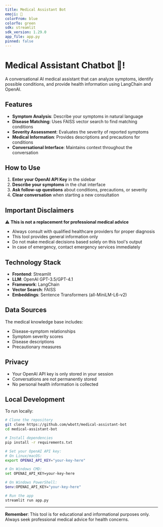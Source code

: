 ```yaml
---
title: Medical Assistant Bot
emoji: 🏥
colorFrom: blue
colorTo: green
sdk: streamlit
sdk_version: 1.29.0
app_file: app.py
pinned: false
---
```


# Medical Assistant Chatbot 🏥!

A conversational AI medical assistant that can analyze symptoms, identify possible conditions, and provide health information using LangChain and OpenAI.

## Features

- **Symptom Analysis**: Describe your symptoms in natural language
- **Disease Matching**: Uses FAISS vector search to find matching conditions
- **Severity Assessment**: Evaluates the severity of reported symptoms
- **Medical Information**: Provides descriptions and precautions for conditions
- **Conversational Interface**: Maintains context throughout the conversation

## How to Use

1. **Enter your OpenAI API Key** in the sidebar
2. **Describe your symptoms** in the chat interface
3. **Ask follow-up questions** about conditions, precautions, or severity
4. **Clear conversation** when starting a new consultation

## Important Disclaimers

⚠️ **This is not a replacement for professional medical advice**
- Always consult with qualified healthcare providers for proper diagnosis
- This tool provides general information only
- Do not make medical decisions based solely on this tool's output
- In case of emergency, contact emergency services immediately

## Technology Stack

- **Frontend**: Streamlit
- **LLM**: OpenAI GPT-3.5/GPT-4.1
- **Framework**: LangChain
- **Vector Search**: FAISS
- **Embeddings**: Sentence Transformers (all-MiniLM-L6-v2)

## Data Sources

The medical knowledge base includes:
- Disease-symptom relationships
- Symptom severity scores
- Disease descriptions
- Precautionary measures

## Privacy

- Your OpenAI API key is only stored in your session
- Conversations are not permanently stored
- No personal health information is collected

## Local Development

To run locally:

```bash
# Clone the repository
git clone https://github.com/wbott/medical-assistant-bot
cd medical-assistant-bot

# Install dependencies
pip install -r requirements.txt

# Set your OpenAI API key:
# On Linux/macOS:
export OPENAI_API_KEY="your-key-here"

# On Windows CMD:
set OPENAI_API_KEY=your-key-here

# On Windows PowerShell:
$env:OPENAI_API_KEY="your-key-here"

# Run the app
streamlit run app.py

```

---

**Remember**: This tool is for educational and informational purposes only. Always seek professional medical advice for health concerns.
